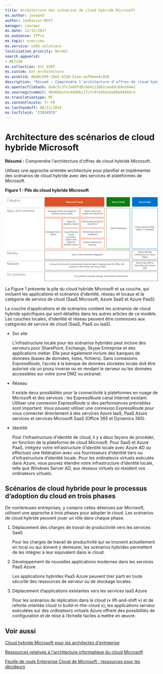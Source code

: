 ```yaml
---
title: Architecture des scénarios de cloud hybride Microsoft
ms.author: josephd
author: JoeDavies-MSFT
manager: laurawi
ms.date: 12/15/2017
ms.audience: ITPro
ms.topic: overview
ms.service: o365-solutions
localization_priority: Normal
search.appverid:
- MET150
ms.collection: Ent_O365
ms.custom: Ent_Architecture
ms.assetid: 06d8c959-39e5-4150-b1ae-aaf0eee4c058
description: "Résumé : Comprendre l'architecture d'offres de cloud hybride Microsoft."
ms.openlocfilehash: 8a0c5c37c2e0dfd0c6641128b1cee89c89e16441
ms.sourcegitcommit: 9bb65bafec4dd6bc17c7c07ed55e5eb6b94584c4
ms.translationtype: MT
ms.contentlocale: fr-FR
ms.lasthandoff: 08/21/2018
ms.locfileid: "22914919"
---
```

# <a name="architecture-of-microsoft-hybrid-cloud-scenarios"></a>Architecture des scénarios de cloud hybride Microsoft

 **Résumé :** Comprendre l'architecture d'offres de cloud hybride Microsoft.
  
Utilisez une approche orientée architecture pour planifier et implémenter des scénarios de cloud hybride avec des services et plateformes de Microsoft.
  
**Figure 1 : Pile du cloud hybride Microsoft**

![Pile du cloud hybride Microsoft](media/Hybrid-Poster/Hybrid-Cloud-Stack.png)
  
La Figure 1 présente la pile du cloud hybride Microsoft et sa couche, qui incluent les applications et scénarios d’identité, réseau et locaux et la catégorie de service de cloud (SaaS Microsoft, Azure SaaS et Azure PaaS).
  
La couche d’applications et de scénarios contient les scénarios de cloud hybride spécifiques qui sont détaillés dans les autres articles de ce modèle. Les couches locales, d’identité et réseau peuvent être communes aux catégories de service de cloud (SaaS, PaaS ou IaaS).
  
- Sur site
    
    L’infrastructure locale pour les scénarios hybrides peut inclure des serveurs pour SharePoint, Exchange, Skype Entreprise et des applications métier. Elle peut également inclure des banques de données (bases de données, listes, fichiers). Sans connexions ExpressRoute, l’accès à la banque de données stockées locale doit être autorisé via un proxy inverse ou en rendant le serveur ou les données accessibles sur votre zone DMZ ou extranet.
    
- Réseau
    
    Il existe deux possibilités pour la connectivité à plateformes en nuage de Microsoft et des services : les ExpressRoute canal Internet existant. Utiliser une connexion ExpressRoute si des performances prévisibles sont important. Vous pouvez utiliser une connexion ExpressRoute pour vous connecter directement à des services Azure IaaS, PaaS Azure services et services Microsoft SaaS (Office 365 et Dynamics 365).
    
- Identité
    
    Pour l’infrastructure d’identité de cloud, il y a deux façons de procéder, en fonction de la plateforme de cloud Microsoft. Pour SaaS et Azure PaaS, intégrez votre infrastructure d’identité locale avec Azure AD ou effectuez une fédération avec vos fournisseurs d’identité tiers ou d’infrastructure d’identité locale. Pour les ordinateurs virtuels exécutés dans Azure, vous pouvez étendre votre infrastructure d’identité locale, telle que Windows Server AD, aux réseaux virtuels où résident vos ordinateurs virtuels.
    
## <a name="hybrid-cloud-scenarios-for-the-three-phase-cloud-adoption-process"></a>Scénarios de cloud hybride pour le processus d’adoption du cloud en trois phases

De nombreuses entreprises, y compris celles détenues par Microsoft, utilisent une approche à trois phases pour adopter le cloud. Les scénarios de cloud hybride peuvent jouer un rôle dans chaque phase.
  
1. Déplacement des charges de travail de productivité vers les services SaaS
    
    Pour les charges de travail de productivité qui se trouvent actuellement en local ou qui doivent y demeurer, les scénarios hybrides permettent de les intégrer à leur équivalent dans le cloud.
    
2. Développement de nouvelles applications modernes dans les services PaaS Azure
    
    Les applications hybrides PaaS Azure peuvent tirer parti en toute sécurité des ressources de serveur ou de stockage locales.
    
3. Déplacement d’applications existantes vers les services IaaS Azure
    
    Pour les scénarios de réplication dans le cloud (« lift-and-shift ») et de refonte orientée cloud (« build-in-the-cloud »), les applications serveur exécutées sur des ordinateurs virtuels Azure offrent des possibilités de configuration et de mise à l’échelle faciles à mettre en œuvre.
    
## <a name="see-also"></a>Voir aussi

[Cloud hybride Microsoft pour les architectes d'entreprise](microsoft-hybrid-cloud-for-enterprise-architects.md)
  
[Ressources relatives à l'architecture informatique du cloud Microsoft](microsoft-cloud-it-architecture-resources.md)

[Feuille de route Enterprise Cloud de Microsoft : ressources pour les décideurs](https://sway.com/FJ2xsyWtkJc2taRD)



